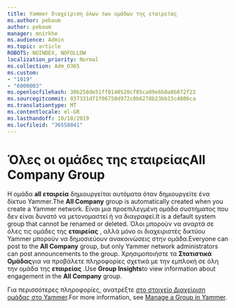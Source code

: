 ```yaml
---
title: Yammer διαχείριση όλων των ομάδων της εταιρείας
ms.author: pebaum
author: pebaum
manager: mnirkhe
ms.audience: Admin
ms.topic: article
ROBOTS: NOINDEX, NOFOLLOW
localization_priority: Normal
ms.collection: Adm_O365
ms.custom:
- "1019"
- "6000003"
ms.openlocfilehash: 30b258de51ff0140520cf05ca09e6b0a8b872f22
ms.sourcegitcommit: 037331d71f06750d972c0b6278b23bb15c4806ca
ms.translationtype: MT
ms.contentlocale: el-GR
ms.lasthandoff: 10/18/2019
ms.locfileid: "36558041"
---
```

# <a name="all-company-group"></a><span data-ttu-id="0c663-102">Όλες οι ομάδες της εταιρείας</span><span class="sxs-lookup"><span data-stu-id="0c663-102">All Company Group</span></span>

<span data-ttu-id="0c663-103">Η ομάδα **all εταιρεία** δημιουργείται αυτόματα όταν δημιουργείτε ένα δίκτυο Yammer.</span><span class="sxs-lookup"><span data-stu-id="0c663-103">The **All Company** group is automatically created when you create a Yammer network.</span></span> <span data-ttu-id="0c663-104">Είναι μια προεπιλεγμένη ομάδα συστήματος που δεν είναι δυνατό να μετονομαστεί ή να διαγραφεί.</span><span class="sxs-lookup"><span data-stu-id="0c663-104">It is a default system group that cannot be renamed or deleted.</span></span> <span data-ttu-id="0c663-105">Όλοι μπορούν να αναρτά σε όλες τις ομάδες της **εταιρείας** , αλλά μόνο οι διαχειριστές δικτύου Yammer μπορούν να δημοσιεύουν ανακοινώσεις στην ομάδα.</span><span class="sxs-lookup"><span data-stu-id="0c663-105">Everyone can post to the **All Company** group, but only Yammer network administrators can post announcements to the group.</span></span> <span data-ttu-id="0c663-106">Χρησιμοποιήστε τα **Στατιστικά Ομάδας**για να προβάλετε πληροφορίες σχετικά με την εμπλοκή σε όλη την ομάδα της **εταιρείας** .</span><span class="sxs-lookup"><span data-stu-id="0c663-106">Use **Group Insights**to view information about engagement in the **All Company** group.</span></span>

<span data-ttu-id="0c663-107">Για περισσότερες πληροφορίες, ανατρέξτε [στο στοιχείο Διαχείριση ομάδας στο Yammer](https://support.office.com/article/Manage-a-group-in-Yammer-6e05c6d6-5548-4c88-89cd-e6757a514ef2).</span><span class="sxs-lookup"><span data-stu-id="0c663-107">For more information, see [Manage a Group in Yammer](https://support.office.com/article/Manage-a-group-in-Yammer-6e05c6d6-5548-4c88-89cd-e6757a514ef2).</span></span>
